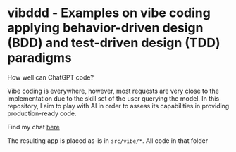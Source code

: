 # vibddd - Examples on vibe coding applying behavior-driven design (BDD) and test-driven design (TDD) paradigms

How well can ChatGPT code?

Vibe coding is everywhere, however, most requests are very close to the implementation due to the
skill set of the user querying the model. In this repository, I aim to play with AI in order to
assess its capabilities in providing production-ready code.

Find my chat [here](https://chatgpt.com/canvas/shared/67eaf586f9fc819195c285bc68e6d0b2)

The resulting app is placed as-is in `src/vibe/*`. All code in that folder 
